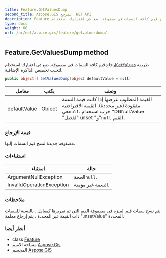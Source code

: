 ```yaml
---
title: Feature.GetValuesDump
second_title: Aspose.GIS لمرجع .NET API
description: Feature طريقة. إرجاع قيم كافة السمات في مصفوفة. ضع في اعتبارك استخدامGetValues طريقة لتجنب تخصيص الذاكرة الإضافية.
type: docs
weight: 60
url: /ar/net/aspose.gis/feature/getvaluesdump/
---
```

## Feature.GetValuesDump method

إرجاع قيم كافة السمات في مصفوفة. ضع في اعتبارك استخدام[`GetValues`](../getvalues/) طريقة لتجنب تخصيص الذاكرة الإضافية.

```csharp
public object[] GetValuesDump(object defaultValue = null)
```

| معامل | يكتب | وصف |
| --- | --- | --- |
| defaultValue | Object | القيمة المطلوب عرضها إذا كانت قيمة السمة مفقودة (غير محددة). القيمة الافتراضية هي`null`. جرب استخدام "DBNull.Value "لفصل" unset "و"`null` القيم . |

### قيمة الإرجاع

مصفوفة جديدة لنسخ قيم السمات إليها.

### استثناءات

| استثناء | حالة |
| --- | --- |
| ArgumentNullException | الحجة`null`. |
| InvalidOperationException | السمة غير مؤمنة. |

### ملاحظات

يتم نسخ سمات قيم الميزة في مصفوفة القيم التي تم تمريرها كمعامل . بالنسبة للسمات ذات القيمة غير المحددة ، يتم إرجاع معلمة "unsetValue" المحددة.

### أنظر أيضا

* class [Feature](../)
* مساحة الاسم [Aspose.Gis](../../feature/)
* المجسم [Aspose.GIS](../../../)


